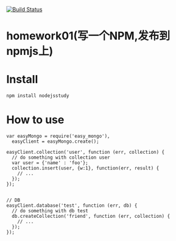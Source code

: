 [![Build Status](https://travis-ci.org/JeremyWei/easy_mongo.svg?branch=master)](https://travis-ci.org/JeremyWei/easy_mongo)

homework01(写一个NPM,发布到 npmjs上)
===========

Install
===========

	npm install nodejsstudy

How to use
===========

	var easyMongo = require('easy_mongo'),
	  easyClient = easyMongo.create();
  
	easyClient.collection('user', function (err, collection) {
	  // do something with collection user
	  var user = {'name' : 'foo'};
	  collection.insert(user, {w:1}, function(err, result) {
	    // ...
	  });
	});


	// DB
	easyClient.database('test', function (err, db) {
	  // do something with db test
	  db.createCollection('friend', function (err, collection) {
	    // ...
	  });
	});
